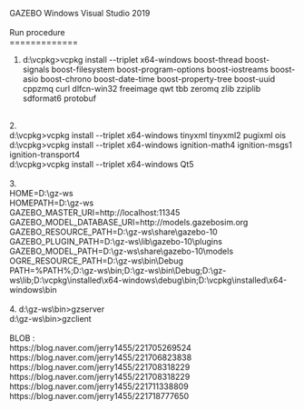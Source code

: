 GAZEBO Windows Visual Studio 2019 <br />
<br />
Run procedure<br />
=============<br />
1. d:\vcpkg>vcpkg install --triplet x64-windows boost-thread boost-signals boost-filesystem boost-program-options boost-iostreams boost-asio boost-chrono boost-date-time boost-property-tree boost-uuid cppzmq curl dlfcn-win32 freeimage  qwt tbb zeromq zlib zziplib sdformat6 protobuf<br />
<br />
​2. <br />
d:\vcpkg>vcpkg install --triplet x64-windows tinyxml tinyxml2 pugixml ois<br />
d:\vcpkg>vcpkg install --triplet x64-windows ignition-math4 ignition-msgs1 ignition-transport4<br />
d:\vcpkg>vcpkg install --triplet x64-windows Qt5​<br />
<br />
3. <br />
HOME=D:\gz-ws<br />
HOMEPATH=D:\gz-ws<br />
GAZEBO_MASTER_URI=http://localhost:11345<br />
GAZEBO_MODEL_DATABASE_URI=http://models.gazebosim.org<br />
GAZEBO_RESOURCE_PATH=D:\gz-ws\share\gazebo-10<br />
GAZEBO_PLUGIN_PATH=D:\gz-ws\lib\gazebo-10\plugins<br />
GAZEBO_MODEL_PATH=D:\gz-ws\share\gazebo-10\models<br />
OGRE_RESOURCE_PATH=D:\gz-ws\bin\Debug<br />
PATH=%PATH%;D:\gz-ws\bin;D:\gz-ws\bin\Debug;D:\gz-ws\lib;D:\vcpkg\installed\x64-windows\debug\bin;D:\vcpkg\installed\x64-windows\bin<br />
<br />
4. d:\gz-ws\bin>gzserver<br />
   d:\gz-ws\bin>gzclient<br />
<br />
BLOB :<br />
   https://blog.naver.com/jerry1455/221705269524<br />
   https://blog.naver.com/jerry1455/221706823838<br />
   https://blog.naver.com/jerry1455/221708318229<br />
   https://blog.naver.com/jerry1455/221708318229<br />
   https://blog.naver.com/jerry1455/221711338809<br />
   https://blog.naver.com/jerry1455/221718777650<br />
<br />
